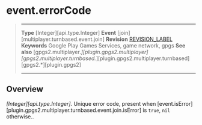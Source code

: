 # event.errorCode

> --------------------- ------------------------------------------------------------------------------------------
> __Type__              [Integer][api.type.Integer]
> __Event__             [join][multiplayer.turnbased.event.join]
> __Revision__          [REVISION_LABEL](REVISION_URL)
> __Keywords__          Google Play Games Services, game network, gpgs
> __See also__          [gpgs2.multiplayer.*][plugin.gpgs2.multiplayer]
>                       [gpgs2.multiplayer.turnbased.*][plugin.gpgs2.multiplayer.turnbased]
>                       [gpgs2.*][plugin.gpgs2]
> --------------------- ------------------------------------------------------------------------------------------

## Overview

_[Integer][api.type.Integer]._ Unique error code, present when [event.isError][plugin.gpgs2.multiplayer.turnbased.event.join.isError] is `true`, `nil` otherwise..